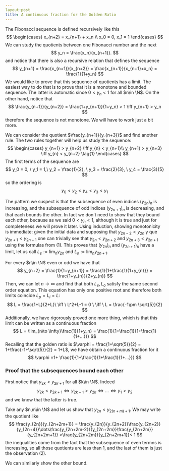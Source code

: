 ```yaml
---
layout:post
title: A continuous fraction for the Golden Ratio
---
```




The Fibonacci sequence is defined recursively like this 
$$
\begin{cases}
x_{n+2} = x_{n+1} + x_n \\
x_0 = 0, x_1 = 1
\end{cases}
$$
We can study the quotients between one Fibonacci number and the next
$$
y_n = \frac{x_n}{x_{n+1}}.
$$
and notice that there is also a recursive relation that defines the sequence
$$
y_{n+1} = \frac{x_{n+1}}{x_{n+2}} = \frac{x_{n+1}}{x_{n+1}+x_n} = \frac{1}{1+y_n}
$$
We would like to prove that this sequence of quotients has a limit. The easiest way to do that is to prove that it is a monotone and bounded sequence. The latter is automatic since $0<y_n<1$ for all $n\in \N$. On the other hand, notice that
$$
\frac{y_{n+1}}{y_{n+2}} = \frac{1+y_{n+1}}{1+y_n} > 1 \iff y_{n+1} > y_n
$$
therefore the sequence is not monotone. We will have to work just a bit more.

We can consider the quotient $\frac{y_{n+1}}{y_{n+3}}$ and find another rule. The two rules together will help us study the sequence:
$$
\begin{cases}
y_{n+1} > y_{n+2} \iff y_{n} < y_{n+1}\\
y_{n+1} > y_{n+3} \iff y_{n} < y_{n+2} \tag{1}
\end{cases}
$$
The first terms of the sequence are
$$
y_0 = 0, \ y_1 = 1,\ y_2 = \frac{1}{2}, \ y_3 = \frac{2}{3}, \ y_4 = \frac{3}{5}
$$
so the ordering is
$$
y_0<y_2 < y_4 < y_3<y_1
$$


The pattern we suspect is that the subsequence of even indices $(y_{2n})_{n}$ is increasing, and the subsequence of odd indices $(y_{2n+1})_n$ is decreasing, and that each bounds the other. In fact we don't need to show that they bound each other, because as we said $0<y_n<1$, although it is true and just for completeness we will prove it later. Using induction, showing monotonicity is immediate: given the initial data and supposing that $y_{2n-2}<y_{2n}$ y que $y_{2n+1} < y_{2n-1}$ one can  trivially see that $y_{2n}<y_{2n+2}$ and $y_{2n+3}<y_{2n+1}$ using the formulas from $(1)$. This proves that $(y_{2n})_n$ and $(y_{2n+1})_n$ have a limit, let us call $L_e:=\lim_n y_{2n}$ and $L_o:=\lim_n y_{2n+1}$. 

For every $n\in \N$ even or odd we have that
$$
y_{n+2} = \frac{1}{1+y_{n+1}} = \frac{1}{1+\frac{1}{1+y_{n}}} = \frac{1+y_{n}}{2+y_{n}}
$$
Then, we can let $n\to \infty$ and find that both $L_e,L_o$ satisfy the same second order equation. This equation has only one positive root and therefore both limits coincide $L_p = L_i = L$:
$$
L = \frac{1+L}{2+L}\ \iff \ L^2+L-1 = 0 \ \iff \ L = \frac{-1\pm \sqrt{5}}{2}
$$
Additionally, we have rigorously proved one more thing, which is that this limit can be written as a continuous fraction
$$
L =  \lim_{n\to \infty}\frac{1}{1+y_n} = \frac{1}{1+\frac{1}{1+\frac{1}{1+...}}}
$$
Recalling that the golden ratio is $\varphi = \frac{1+\sqrt{5}}{2} = 1+\frac{-1+\sqrt{5}}{2} = 1+L$, we have obtain a continuous fraction for it
$$
\varphi =1+ \frac{1}{1+\frac{1}{1+\frac{1}{1+...}}}
$$





### Proof that the subsequences bound each other

First notice that $y_{2k}<y_{2k+1}$ for all $k\in \N$. Indeed 
$$
y_{2k}<y_{2k+1} \iff y_{2k-1}>y_{2k} \iff\dots\iff y_1 >y_2 \tag{2}
$$
and we know that the latter is true.

Take any $n,m\in \N$  and let us show that $y_{2n}<y_{2(n+m)+1}$. We may write the quotient like
$$
    \frac{y_{2n}}{y_{2n+2m+1}} = \frac{y_{2n}}{y_{2n+2}}\frac{y_{2n+2}}{y_{2n+4}}\dots\frac{y_{2n+2m-2}}{y_{2n+2m}}\frac{y_{2n+2m}}{y_{2n+2m+1}} <\frac{y_{2n+2m}}{y_{2n+2m+1}}< 1
$$
the inequalities come from the fact that the subsequence of even termns is increasing, so all those quotients are less than $1$, and the last of them is just the observation $(2)$. 

We can similarly show the other bound.

